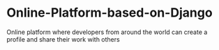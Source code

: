 # Online-Platform-based-on-Django
Online platform where developers from around the world can create a profile and share their work with others
